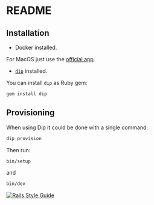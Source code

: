 # README

## Installation

- Docker installed.

For MacOS just use the [official app](https://docs.docker.com/engine/installation/mac/).

- [`dip`](https://github.com/bibendi/dip) installed.

You can install `dip` as Ruby gem:

```sh
gem install dip
```

## Provisioning

When using Dip it could be done with a single command:

```sh
dip provision
```
Then run:
```sh
bin/setup
```
and
```sh
bin/dev
```



[![Rails Style Guide](https://img.shields.io/badge/code_style-rubocop-brightgreen.svg)](https://github.com/rubocop/rubocop-rails)

